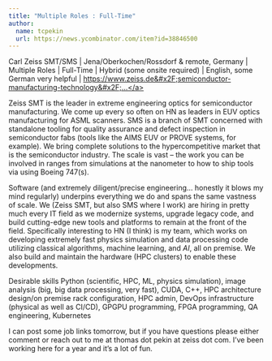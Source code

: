 ```yaml
---
title: "Multiple Roles : Full-Time"
author:
  name: tcpekin
  url: https://news.ycombinator.com/item?id=38846500
---
```

Carl Zeiss SMT&#x2F;SMS | Jena&#x2F;Oberkochen&#x2F;Rossdorf &amp; remote, Germany | Multiple Roles | Full-Time | Hybrid (some onsite required) | English, some German very helpful | <a href="https:&#x2F;&#x2F;www.zeiss.de&#x2F;semiconductor-manufacturing-technology&#x2F;home.html" rel="nofollow">https:&#x2F;&#x2F;www.zeiss.de&#x2F;semiconductor-manufacturing-technology&#x2F;...</a>

Zeiss SMT is the leader in extreme engineering optics for semiconductor manufacturing. We come up every so often on HN as leaders in EUV optics manufacturing for ASML scanners. SMS is a branch of SMT concerned with standalone tooling for quality assurance and defect inspection in semiconductor fabs (tools like the AIMS EUV or PROVE systems, for example). We bring complete solutions to the hypercompetitive market that is the semiconductor industry. The scale is vast – the work you can be involved in ranges from simulations at the nanometer to how to ship tools via using Boeing 747(s).

Software (and extremely diligent&#x2F;precise engineering… honestly it blows my mind regularly) underpins everything we do and spans the same vastness of scale. We (Zeiss SMT, but also SMS where I work) are hiring in pretty much every IT field as we modernize systems, upgrade legacy code, and build cutting-edge new tools and platforms to remain at the front of the field. Specifically interesting to HN (I think) is my team, which works on developing extremely fast physics simulation and data processing code utilizing classical algorithms, machine learning, and _AI_, all on premise. We also build and maintain the hardware (HPC clusters) to enable these developments.

Desirable skills
Python (scientific, HPC, ML, physics simulation), image analysis (big, big data processing, very fast), CUDA, C++, HPC architecture design&#x2F;on premise rack configuration, HPC admin, DevOps infrastructure (physical as well as CI&#x2F;CD), GPGPU programming, FPGA programming, QA engineering, Kubernetes

I can post some job links tomorrow, but if you have questions please either comment or reach out to me at thomas dot pekin at zeiss dot com. I’ve been working here for a year and it’s a lot of fun.
